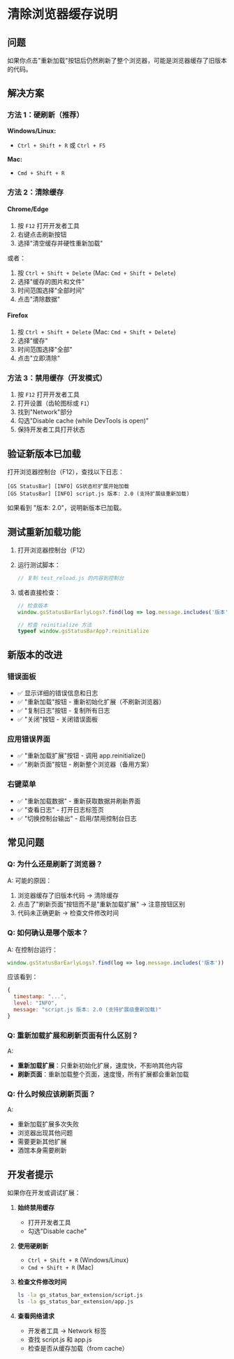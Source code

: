 # 清除浏览器缓存说明

## 问题

如果你点击"重新加载"按钮后仍然刷新了整个浏览器，可能是浏览器缓存了旧版本的代码。

## 解决方案

### 方法 1：硬刷新（推荐）

**Windows/Linux:**
- `Ctrl + Shift + R` 或 `Ctrl + F5`

**Mac:**
- `Cmd + Shift + R`

### 方法 2：清除缓存

#### Chrome/Edge

1. 按 `F12` 打开开发者工具
2. 右键点击刷新按钮
3. 选择"清空缓存并硬性重新加载"

或者：

1. 按 `Ctrl + Shift + Delete` (Mac: `Cmd + Shift + Delete`)
2. 选择"缓存的图片和文件"
3. 时间范围选择"全部时间"
4. 点击"清除数据"

#### Firefox

1. 按 `Ctrl + Shift + Delete` (Mac: `Cmd + Shift + Delete`)
2. 选择"缓存"
3. 时间范围选择"全部"
4. 点击"立即清除"

### 方法 3：禁用缓存（开发模式）

1. 按 `F12` 打开开发者工具
2. 打开设置（齿轮图标或 `F1`）
3. 找到"Network"部分
4. 勾选"Disable cache (while DevTools is open)"
5. 保持开发者工具打开状态

## 验证新版本已加载

打开浏览器控制台（F12），查找以下日志：

```
[GS StatusBar] [INFO] GS状态栏扩展开始加载
[GS StatusBar] [INFO] script.js 版本: 2.0 (支持扩展级重新加载)
```

如果看到 "版本: 2.0"，说明新版本已加载。

## 测试重新加载功能

1. 打开浏览器控制台（F12）
2. 运行测试脚本：
   ```javascript
   // 复制 test_reload.js 的内容到控制台
   ```

3. 或者直接检查：
   ```javascript
   // 检查版本
   window.gsStatusBarEarlyLogs?.find(log => log.message.includes('版本'))
   
   // 检查 reinitialize 方法
   typeof window.gsStatusBarApp?.reinitialize
   ```

## 新版本的改进

### 错误面板

- ✅ 显示详细的错误信息和日志
- ✅ "重新加载"按钮 - 重新初始化扩展（不刷新浏览器）
- ✅ "复制日志"按钮 - 复制所有日志
- ✅ "关闭"按钮 - 关闭错误面板

### 应用错误界面

- ✅ "重新加载扩展"按钮 - 调用 app.reinitialize()
- ✅ "刷新页面"按钮 - 刷新整个浏览器（备用方案）

### 右键菜单

- ✅ "重新加载数据" - 重新获取数据并刷新界面
- ✅ "查看日志" - 打开日志标签页
- ✅ "切换控制台输出" - 启用/禁用控制台日志

## 常见问题

### Q: 为什么还是刷新了浏览器？

A: 可能的原因：
1. 浏览器缓存了旧版本代码 → 清除缓存
2. 点击了"刷新页面"按钮而不是"重新加载扩展" → 注意按钮区别
3. 代码未正确更新 → 检查文件修改时间

### Q: 如何确认是哪个版本？

A: 在控制台运行：
```javascript
window.gsStatusBarEarlyLogs?.find(log => log.message.includes('版本'))
```

应该看到：
```javascript
{
  timestamp: "...",
  level: "INFO",
  message: "script.js 版本: 2.0 (支持扩展级重新加载)"
}
```

### Q: 重新加载扩展和刷新页面有什么区别？

A: 
- **重新加载扩展**：只重新初始化扩展，速度快，不影响其他内容
- **刷新页面**：重新加载整个页面，速度慢，所有扩展都会重新加载

### Q: 什么时候应该刷新页面？

A: 
- 重新加载扩展多次失败
- 浏览器出现其他问题
- 需要更新其他扩展
- 酒馆本身需要刷新

## 开发者提示

如果你在开发或调试扩展：

1. **始终禁用缓存**
   - 打开开发者工具
   - 勾选"Disable cache"

2. **使用硬刷新**
   - `Ctrl + Shift + R` (Windows/Linux)
   - `Cmd + Shift + R` (Mac)

3. **检查文件修改时间**
   ```bash
   ls -la gs_status_bar_extension/script.js
   ls -la gs_status_bar_extension/app.js
   ```

4. **查看网络请求**
   - 开发者工具 → Network 标签
   - 查找 script.js 和 app.js
   - 检查是否从缓存加载（from cache）
